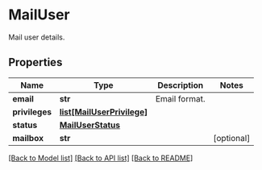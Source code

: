 # MailUser

Mail user details.
## Properties
Name | Type | Description | Notes
------------ | ------------- | ------------- | -------------
**email** | **str** | Email format. | 
**privileges** | [**list[MailUserPrivilege]**](MailUserPrivilege.md) |  | 
**status** | [**MailUserStatus**](MailUserStatus.md) |  | 
**mailbox** | **str** |  | [optional] 

[[Back to Model list]](../README.md#documentation-for-models) [[Back to API list]](../README.md#documentation-for-api-endpoints) [[Back to README]](../README.md)


